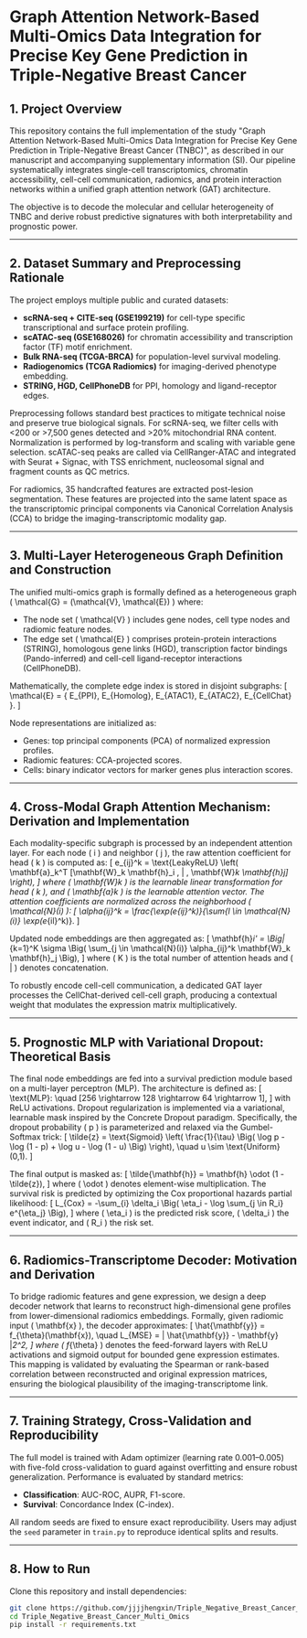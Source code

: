 # Graph Attention Network-Based Multi-Omics Data Integration for Precise Key Gene Prediction in Triple-Negative Breast Cancer

## 1. Project Overview

This repository contains the full implementation of the study "Graph Attention Network-Based Multi-Omics Data Integration for Precise Key Gene Prediction in Triple-Negative Breast Cancer (TNBC)", as described in our manuscript and accompanying supplementary information (SI). Our pipeline systematically integrates single-cell transcriptomics, chromatin accessibility, cell-cell communication, radiomics, and protein interaction networks within a unified graph attention network (GAT) architecture.

The objective is to decode the molecular and cellular heterogeneity of TNBC and derive robust predictive signatures with both interpretability and prognostic power.

---

## 2. Dataset Summary and Preprocessing Rationale

The project employs multiple public and curated datasets:

- **scRNA-seq + CITE-seq (GSE199219)** for cell-type specific transcriptional and surface protein profiling.
- **scATAC-seq (GSE168026)** for chromatin accessibility and transcription factor (TF) motif enrichment.
- **Bulk RNA-seq (TCGA-BRCA)** for population-level survival modeling.
- **Radiogenomics (TCGA Radiomics)** for imaging-derived phenotype embedding.
- **STRING, HGD, CellPhoneDB** for PPI, homology and ligand-receptor edges.

Preprocessing follows standard best practices to mitigate technical noise and preserve true biological signals. For scRNA-seq, we filter cells with <200 or >7,500 genes detected and >20% mitochondrial RNA content. Normalization is performed by log-transform and scaling with variable gene selection. scATAC-seq peaks are called via CellRanger-ATAC and integrated with Seurat + Signac, with TSS enrichment, nucleosomal signal and fragment counts as QC metrics.

For radiomics, 35 handcrafted features are extracted post-lesion segmentation. These features are projected into the same latent space as the transcriptomic principal components via Canonical Correlation Analysis (CCA) to bridge the imaging-transcriptomic modality gap.

---

## 3. Multi-Layer Heterogeneous Graph Definition and Construction

The unified multi-omics graph is formally defined as a heterogeneous graph \( \mathcal{G} = (\mathcal{V}, \mathcal{E}) \) where:
- The node set \( \mathcal{V} \) includes gene nodes, cell type nodes and radiomic feature nodes.
- The edge set \( \mathcal{E} \) comprises protein-protein interactions (STRING), homologous gene links (HGD), transcription factor bindings (Pando-inferred) and cell-cell ligand-receptor interactions (CellPhoneDB).

Mathematically, the complete edge index is stored in disjoint subgraphs:
\[ \mathcal{E} = \{ E_{PPI}, E_{Homolog}, E_{ATAC1}, E_{ATAC2}, E_{CellChat} \}. \]

Node representations are initialized as:
- Genes: top principal components (PCA) of normalized expression profiles.
- Radiomic features: CCA-projected scores.
- Cells: binary indicator vectors for marker genes plus interaction scores.

---

## 4. Cross-Modal Graph Attention Mechanism: Derivation and Implementation

Each modality-specific subgraph is processed by an independent attention layer. For each node \( i \) and neighbor \( j \), the raw attention coefficient for head \( k \) is computed as:
\[ e_{ij}^k = \text{LeakyReLU} \left( \mathbf{a}_k^T [\mathbf{W}_k \mathbf{h}_i \, \| \, \mathbf{W}_k \mathbf{h}_j] \right), \]
where \( \mathbf{W}_k \) is the learnable linear transformation for head \( k \), and \( \mathbf{a}_k \) is the learnable attention vector. The attention coefficients are normalized across the neighborhood \( \mathcal{N}(i) \):
\[ \alpha_{ij}^k = \frac{\exp(e_{ij}^k)}{\sum_{l \in \mathcal{N}(i)} \exp(e_{il}^k)}. \]

Updated node embeddings are then aggregated as:
\[ \mathbf{h}_i' = \Big\|_{k=1}^K \sigma \Big( \sum_{j \in \mathcal{N}(i)} \alpha_{ij}^k \mathbf{W}_k \mathbf{h}_j \Big), \]
where \( K \) is the total number of attention heads and \( \| \) denotes concatenation.

To robustly encode cell-cell communication, a dedicated GAT layer processes the CellChat-derived cell-cell graph, producing a contextual weight that modulates the expression matrix multiplicatively.

---

## 5. Prognostic MLP with Variational Dropout: Theoretical Basis

The final node embeddings are fed into a survival prediction module based on a multi-layer perceptron (MLP). The architecture is defined as:
\[ \text{MLP}: \quad [256 \rightarrow 128 \rightarrow 64 \rightarrow 1], \]
with ReLU activations. Dropout regularization is implemented via a variational, learnable mask inspired by the Concrete Dropout paradigm. Specifically, the dropout probability \( p \) is parameterized and relaxed via the Gumbel-Softmax trick:
\[ \tilde{z} = \text{Sigmoid} \left( \frac{1}{\tau} \Big( \log p - \log (1 - p) + \log u - \log (1 - u) \Big) \right), \quad u \sim \text{Uniform}(0,1). \]

The final output is masked as:
\[ \tilde{\mathbf{h}} = \mathbf{h} \odot (1 - \tilde{z}), \]
where \( \odot \) denotes element-wise multiplication. The survival risk is predicted by optimizing the Cox proportional hazards partial likelihood:
\[ L_{Cox} = -\sum_{i} \delta_i \Big( \eta_i - \log \sum_{j \in R_i} e^{\eta_j} \Big), \]
where \( \eta_i \) is the predicted risk score, \( \delta_i \) the event indicator, and \( R_i \) the risk set.

---

## 6. Radiomics-Transcriptome Decoder: Motivation and Derivation

To bridge radiomic features and gene expression, we design a deep decoder network that learns to reconstruct high-dimensional gene profiles from lower-dimensional radiomics embeddings. Formally, given radiomic input \( \mathbf{x} \), the decoder approximates:
\[ \hat{\mathbf{y}} = f_{\theta}(\mathbf{x}), \quad L_{MSE} = \| \hat{\mathbf{y}} - \mathbf{y} \|_2^2, \]
where \( f_{\theta} \) denotes the feed-forward layers with ReLU activations and sigmoid output for bounded gene expression estimates. This mapping is validated by evaluating the Spearman or rank-based correlation between reconstructed and original expression matrices, ensuring the biological plausibility of the imaging-transcriptome link.

---

## 7. Training Strategy, Cross-Validation and Reproducibility

The full model is trained with Adam optimizer (learning rate 0.001–0.005) with five-fold cross-validation to guard against overfitting and ensure robust generalization. Performance is evaluated by standard metrics:

- **Classification**: AUC-ROC, AUPR, F1-score.
- **Survival**: Concordance Index (C-index).

All random seeds are fixed to ensure exact reproducibility. Users may adjust the `seed` parameter in `train.py` to reproduce identical splits and results.

---

## 8. How to Run

Clone this repository and install dependencies:
```bash
git clone https://github.com/jjjjhengxin/Triple_Negative_Breast_Cancer_Multi_Omics.git
cd Triple_Negative_Breast_Cancer_Multi_Omics
pip install -r requirements.txt
